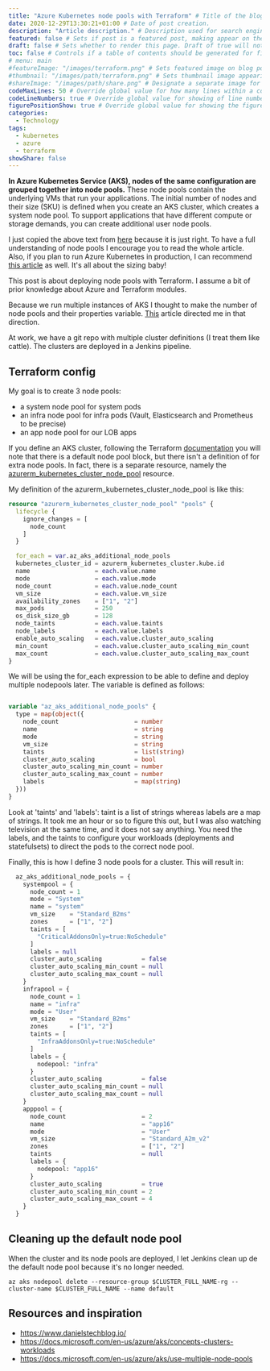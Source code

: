 ```yaml
---
title: "Azure Kubernetes node pools with Terraform" # Title of the blog post.
date: 2020-12-29T13:30:21+01:00 # Date of post creation.
description: "Article description." # Description used for search engine.
featured: false # Sets if post is a featured post, making appear on the home page side bar.
draft: false # Sets whether to render this page. Draft of true will not be rendered.
toc: false # Controls if a table of contents should be generated for first-level links automatically.
# menu: main
#featureImage: "/images/terraform.png" # Sets featured image on blog post.
#thumbnail: "/images/path/terraform.png" # Sets thumbnail image appearing inside card on homepage.
#shareImage: "/images/path/share.png" # Designate a separate image for social media sharing.
codeMaxLines: 50 # Override global value for how many lines within a code block before auto-collapsing.
codeLineNumbers: true # Override global value for showing of line numbers within code block.
figurePositionShow: true # Override global value for showing the figure label.
categories:
  - Technology 
tags:
  - kubernetes
  - azure
  - terraform
showShare: false
---    
```



**In Azure Kubernetes Service (AKS), nodes of the same configuration are grouped together into node pools.** These node pools contain the underlying VMs that run your applications.
The initial number of nodes and their size (SKU) is defined when you create an AKS cluster, which creates a system node pool. To support applications that have different compute or storage demands, you can create additional user node pools.

I just copied the above text from [here](https://docs.microsoft.com/en-us/azure/aks/use-multiple-node-pools) because it is just right. To have a full understanding of node pools I encourage you to read the whole article. Also, if you plan to run Azure Kubernetes in production, I can recommend [this article](https://docs.microsoft.com/en-us/azure/aks/concepts-clusters-workloads) as well. It's all about the sizing baby!

This post is about deploying node pools with Terraform. I assume a bit of prior knowledge about Azure and Terraform modules.

Because we run multiple instances of AKS I thought to make the number of node pools and their properties variable. [This](https://www.danielstechblog.io/terraform-working-with-aks-multiple-node-pools-in-tf-azure-provider-version-1-37/) article directed me in that direction.

At work, we have a git repo with multiple cluster definitions (I treat them like cattle). The clusters are deployed in a Jenkins pipeline.

## Terraform config

My goal is to create 3 node pools:

-   a system node pool for system pods
-   an infra node pool for infra pods (Vault, Elasticsearch and Prometheus to be precise)
-   an app node pool for our LOB apps

If you define an AKS cluster, following the Terraform [documentation](https://registry.terraform.io/providers/hashicorp/azurerm/latest/docs/resources/kubernetes_cluster) you will note that there is a default node pool block, but there isn't a definition of for extra node pools. In fact, there is a separate resource, namely the [azurerm_kubernetes_cluster_node_pool](https://registry.terraform.io/providers/hashicorp/azurerm/latest/docs/resources/kubernetes_cluster_node_pool) resource.

My definition of the azurerm_kubernetes_cluster_node_pool is like this:

```terraform
resource "azurerm_kubernetes_cluster_node_pool" "pools" {
  lifecycle {
    ignore_changes = [
      node_count
    ]
  }

  for_each = var.az_aks_additional_node_pools
  kubernetes_cluster_id = azurerm_kubernetes_cluster.kube.id
  name                  = each.value.name
  mode                  = each.value.mode
  node_count            = each.value.node_count
  vm_size               = each.value.vm_size
  availability_zones    = ["1", "2"]
  max_pods              = 250
  os_disk_size_gb       = 128
  node_taints           = each.value.taints
  node_labels           = each.value.labels
  enable_auto_scaling   = each.value.cluster_auto_scaling
  min_count             = each.value.cluster_auto_scaling_min_count
  max_count             = each.value.cluster_auto_scaling_max_count
}
```
We will be using the for_each expression to be able to define and deploy multiple nodepools later.
The variable is defined as follows:

```terraform

variable "az_aks_additional_node_pools" {
  type = map(object({
    node_count                     = number
    name                           = string
    mode                           = string
    vm_size                        = string
    taints                         = list(string)
    cluster_auto_scaling           = bool
    cluster_auto_scaling_min_count = number
    cluster_auto_scaling_max_count = number
    labels                         = map(string)
  }))
}
```
Look at 'taints' and 'labels': taint is a list of strings whereas labels are a map of strings. It took me an hour or so to figure this out, but I was also watching television at the same time, and it does not say anything. You need the labels, and the taints to configure your workloads (deployments and statefulsets) to direct the pods to the correct node pool.

Finally, this is how I define 3 node pools for a cluster. This will result in:


```terraform
  az_aks_additional_node_pools = {
    systempool = {
      node_count = 1
      mode = "System"
      name = "system"
      vm_size    = "Standard_B2ms"
      zones      = ["1", "2"]
      taints = [
        "CriticalAddonsOnly=true:NoSchedule"
      ]
      labels = null
      cluster_auto_scaling           = false
      cluster_auto_scaling_min_count = null
      cluster_auto_scaling_max_count = null
    }
    infrapool = {
      node_count = 1
      name = "infra"
      mode = "User"
      vm_size    = "Standard_B2ms"
      zones      = ["1", "2"]
      taints = [
        "InfraAddonsOnly=true:NoSchedule"
      ]
      labels = {
        nodepool: "infra"
      }
      cluster_auto_scaling           = false
      cluster_auto_scaling_min_count = null
      cluster_auto_scaling_max_count = null
    }
    apppool = {
      node_count                     = 2
      name                           = "app16"
      mode                           = "User"
      vm_size                        = "Standard_A2m_v2"
      zones                          = ["1", "2"]
      taints                         = null
      labels = {
        nodepool: "app16"
      }
      cluster_auto_scaling           = true
      cluster_auto_scaling_min_count = 2
      cluster_auto_scaling_max_count = 4
    }
  }
```

## Cleaning up the default node pool

When the cluster and its node pools are deployed, I let Jenkins clean up de the default node pool because it's no longer needed.

```shell
az aks nodepool delete --resource-group $CLUSTER_FULL_NAME-rg --cluster-name $CLUSTER_FULL_NAME --name default
```

## Resources and inspiration
- https://www.danielstechblog.io/
- https://docs.microsoft.com/en-us/azure/aks/concepts-clusters-workloads
- https://docs.microsoft.com/en-us/azure/aks/use-multiple-node-pools



